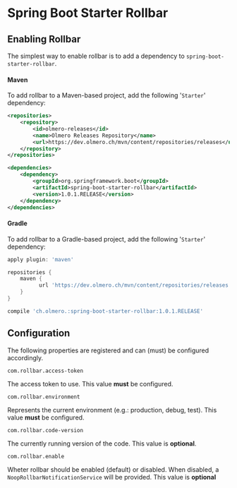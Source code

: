 # Spring Boot Starter Rollbar

## Enabling Rollbar
The simplest way to enable rollbar is to add a dependency to 
`spring-boot-starter-rollbar`.
 
#### Maven
To add rollbar to a Maven-based project, add the following '`Starter`' dependency:

```xml
<repositories>
    <repository>
        <id>olmero-releases</id>
        <name>Olmero Releases Repository</name>
        <url>https://dev.olmero.ch/mvn/content/repositories/releases</url>
    </repository>
</repositories>

<dependencies>
    <dependency>
        <groupId>org.springframework.boot</groupId>
        <artifactId>spring-boot-starter-rollbar</artifactId>
        <version>1.0.1.RELEASE</version>
    </dependency>
</dependencies>
```

#### Gradle
To add rollbar to a Gradle-based project, add the following '`Starter`' dependency:

```groovy
apply plugin: 'maven'

repositories {
    maven {
          url 'https://dev.olmero.ch/mvn/content/repositories/releases'
    }
}

compile 'ch.olmero.:spring-boot-starter-rollbar:1.0.1.RELEASE'
```


## Configuration
The following properties are registered and can (must) be configured accordingly.

`com.rollbar.access-token` 

The access token to use. This value **must** be configured.

`com.rollbar.environment` 

Represents the current environment (e.g.: production, debug, test). This value **must** be configured.

`com.rollbar.code-version`

The currently running version of the code. This value is **optional**.

`com.rollbar.enable`

Wheter rollbar should be enabled (default) or disabled. When disabled, a `NoopRollbarNotificationService` will be provided. This value is **optional**